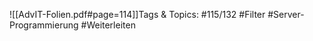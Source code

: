 
![[AdvIT-Folien.pdf#page=114]]Tags & Topics:
   #115/132
   #Filter
   #Server-Programmierung
   #Weiterleiten